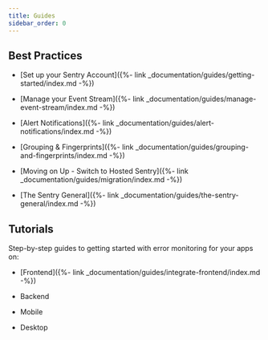 ```yaml
---
title: Guides
sidebar_order: 0
---
```



## Best Practices

* [Set up your Sentry Account]({%- link _documentation/guides/getting-started/index.md -%})

* [Manage your Event Stream]({%- link _documentation/guides/manage-event-stream/index.md -%})

* [Alert Notifications]({%- link _documentation/guides/alert-notifications/index.md -%})

* [Grouping & Fingerprints]({%- link _documentation/guides/grouping-and-fingerprints/index.md -%})

* [Moving on Up - Switch to Hosted Sentry]({%- link _documentation/guides/migration/index.md -%})

* [The Sentry General]({%- link _documentation/guides/the-sentry-general/index.md -%})

## Tutorials

Step-by-step guides to getting started with error monitoring for your apps on:

* [Frontend]({%- link _documentation/guides/integrate-frontend/index.md -%})

* Backend

* Mobile

* Desktop
